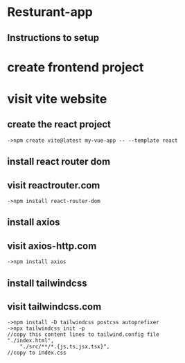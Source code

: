 # Resturant-app
## Instructions to setup
# create frontend project
# visit vite website
## create the react project
	->npm create vite@latest my-vue-app -- --template react
## install react router dom
## visit reactrouter.com
	->npm install react-router-dom
## install axios
## visit axios-http.com
	->npm install axios
## install tailwindcss
## visit tailwindcss.com
	->npm install -D tailwindcss postcss autoprefixer
	->npx tailwindcss init -p
	//copy this content lines to tailwind.config file
	"./index.html",
    	"./src/**/*.{js,ts,jsx,tsx}",
	//copy to index.css
